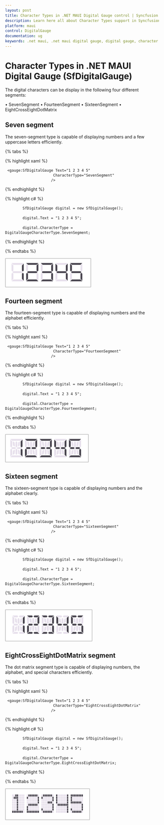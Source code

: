 ```yaml
---
layout: post
title: Character Types in .NET MAUI Digital Gauge control | Syncfusion
description: Learn here all about Character Types support in Syncfusion .NET MAUI Digital Gauge (SfDigitalGauge) control and more.
platform: maui
control: DigitalGauge
documentation: ug
keywords: .net maui, .net maui digital gauge, digital gauge, character segments, digital character, character types, character display types
---
```


# Character Types in .NET MAUI Digital Gauge (SfDigitalGauge)

The digital characters can be display in the following four different segments:

•	SevenSegment
•	FourteenSegment
•	SixteenSegment
•	EightCrossEightDotMatrix

## Seven segment

The seven-segment type is capable of displaying numbers and a few uppercase letters efficiently.

{% tabs %}

{% highlight xaml %}

     <gauge:SfDigitalGauge Text="1 2 3 4 5" 
                          CharacterType="SevenSegment" 
                         />

{% endhighlight %}

{% highlight c# %}

            SfDigitalGauge digital = new SfDigitalGauge();

            digital.Text = "1 2 3 4 5";

            digital.CharacterType = DigitalGaugeCharacterType.SevenSegment;

{% endhighlight %}

{% endtabs %}

![seven-segment](Images\seven-segment.png)

## Fourteen segment

The fourteen-segment type is capable of displaying numbers and the alphabet efficiently.

{% tabs %}

{% highlight xaml %}

     <gauge:SfDigitalGauge Text="1 2 3 4 5" 
                          CharacterType="FourteenSegment" 
                         />

{% endhighlight %}

{% highlight c# %}

            SfDigitalGauge digital = new SfDigitalGauge();

            digital.Text = "1 2 3 4 5";

            digital.CharacterType = DigitalGaugeCharacterType.FourteenSegment;

{% endhighlight %}

{% endtabs %}

![fourteen-segment](Images\fourteen-segment.png)

## Sixteen segment

The sixteen-segment type is capable of displaying numbers and the alphabet clearly.

{% tabs %}

{% highlight xaml %}

     <gauge:SfDigitalGauge Text="1 2 3 4 5" 
                          CharacterType="SixteenSegment" 
                         />

{% endhighlight %}

{% highlight c# %}

            SfDigitalGauge digital = new SfDigitalGauge();

            digital.Text = "1 2 3 4 5";

            digital.CharacterType = DigitalGaugeCharacterType.SixteenSegment;

{% endhighlight %}

{% endtabs %}

![sixteen-segment](Images\sixteen-segment.png)

## EightCrossEightDotMatrix segment

The dot matrix segment type is capable of displaying numbers, the alphabet, and special characters efficiently.

{% tabs %}

{% highlight xaml %}

     <gauge:SfDigitalGauge Text="1 2 3 4 5" 
                          CharacterType="EightCrossEightDotMatrix" 
                         />

{% endhighlight %}

{% highlight c# %}

            SfDigitalGauge digital = new SfDigitalGauge();

            digital.Text = "1 2 3 4 5";

            digital.CharacterType = DigitalGaugeCharacterType.EightCrossEightDotMatrix;

{% endhighlight %}

{% endtabs %}

![eightcrosseightdotmatrix-segment](Images\eightcrosseightdotmatrix-segment.png)
